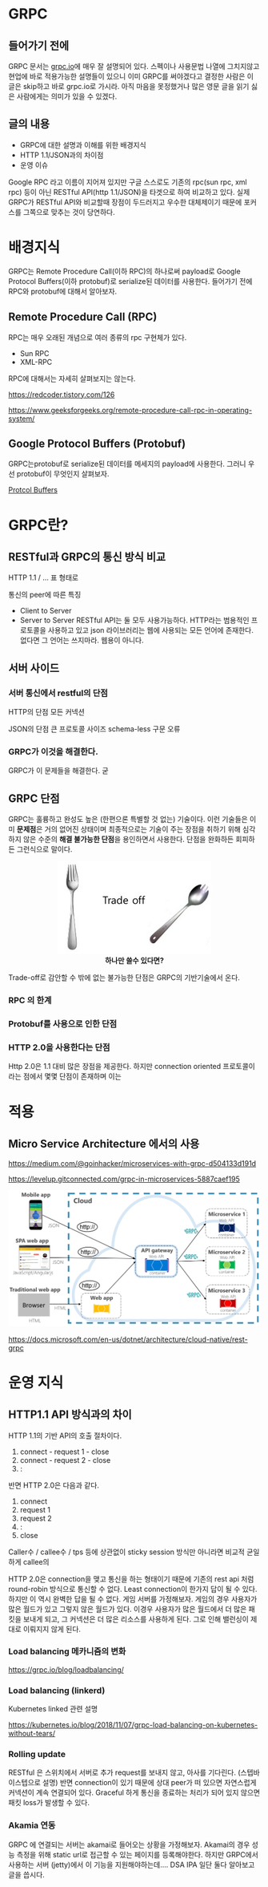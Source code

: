 # GRPC

## 들어가기 전에

GRPC 문서는 [grpc.io](http://grpc.io)에 매우 잘 설명되어 있다. 스펙이나 사용문법 나열에 그치지않고 현업에 바로 적용가능한 설명들이 있으니 이미 GRPC를 써야겠다고 결정한 사람은 이 글은 skip하고 바로 grpc.io로 가시라. 아직 마음을 못정했거나 많은 영문 글을 읽기 싫은 사람에게는 의미가 있을 수 있겠다.

## 글의 내용

- GRPC에 대한 설명과 이해를 위한 배경지식
- HTTP 1.1/JSON과의 차이점
- 운영 이슈

Google RPC 라고 이름이 지어져 있지만 구글 스스로도 기존의 rpc(sun rpc, xml rpc) 등이 아닌 RESTful API(http 1.1/JSON)을 타겟으로 하여 비교하고 있다. 실제 GRPC가 RESTful API와 비교할때 장점이 두드러지고 우수한 대체제이기 때문에 포커스를 그쪽으로 맞추는 것이 당연하다.

# 배경지식

GRPC는 Remote Procedure Call(이하 RPC)의 하나로써 payload로 Google Protocol Buffers(이하 protobuf)로 serialize된 데이터를 사용한다. 들어가기 전에 RPC와 protobuf에 대해서 알아보자.

## Remote Procedure Call (RPC)

RPC는 매우 오래된 개념으로 여러 종류의 rpc 구현체가 있다.

- Sun RPC
- XML-RPC

RPC에 대해서는 자세히 살펴보지는 않는다.

https://redcoder.tistory.com/126

https://www.geeksforgeeks.org/remote-procedure-call-rpc-in-operating-system/

## Google Protocol Buffers (Protobuf)

GRPC는protobuf로 serialize된 데이터를 메세지의 payload에 사용한다. 그러니 우선 protobuf이 무엇인지 살펴보자.

[Protcol Buffers](grpc_protocol_buffers.md)

# GRPC란?

## RESTful과 GRPC의 통신 방식 비교

HTTP 1.1 / ... 표 형태로

통신의 peer에 따른 특징
- Client to Server
- Server to Server
RESTful API는 둘 모두 사용가능하다.
HTTP라는 범용적인 프로토콜을 사용하고 있고 json 라이브러리는 웹에 사용되는 모든 언어에 존재한다. 없다면 그 언어는 쓰지마라. 웹용이 아니다.


## 서버 사이드

### 서버 통신에서 restful의 단점
HTTP의 단점
모든 커넥션

JSON의 단점
큰 프로토콜 사이즈
schema-less
구문 오류

### GRPC가 이것을 해결한다. 
GRPC가 이 문제들을 해결한다.
굳

## GRPC 단점

GRPC는 훌륭하고 완성도 높은 (한편으론 특별할 것 없는) 기술이다. 이런 기술들은 이미 **문제점**은 거의 없어진 상태이며 최종적으로는 기술이 주는 장점을 취하기 위해 심각하지 않은 수준의 **해결 불가능한 단점**을 용인하면서 사용한다. 단점을 완화하든 회피하든 그런식으로 말이다.

<figure align="middle">
  <img src="resources/grpc/fork_spoon.png" title="하나만 쓸수 있다면?"/>
  <figcaption><b>하나만 쓸수 있다면?</b></figcaption>
</figure>

Trade-off로 감안할 수 밖에 없는 불가능한 단점은 GRPC의 기반기술에서 온다.

### RPC 의 한계
### Protobuf를 사용으로 인한 단점 
### HTTP 2.0을 사용한다는 단점
Http 2.0은 1.1 대비 많은 장점을 제공한다. 하지만 connection oriented 프로토콜이라는 점에서 몇몇 단점이 존재하며 이는 

# 적용

## Micro Service Architecture 에서의 사용

https://medium.com/@goinhacker/microservices-with-grpc-d504133d191d

https://levelup.gitconnected.com/grpc-in-microservices-5887caef195

![](resources/grpc/grpc-usage.png)

https://docs.microsoft.com/en-us/dotnet/architecture/cloud-native/rest-grpc




# 운영 지식

## HTTP1.1 API 방식과의 차이

HTTP 1.1의 기반 API의 호출 절차이다.
1. connect - request 1 - close
2. connect - request 2 - close
3. :

반면 HTTP 2.0은 다음과 같다.
1. connect
2. request 1
3. request 2
4. :
5. close

Caller수 / callee수 / tps 등에 상관없이 sticky session 방식만 아니라면 비교적 균일하게 callee의  

HTTP 2.0은 connection을 맺고 통신을 하는 형태이기 때문에 기존의 rest api 처럼 round-robin 방식으로 통신할 수 없다.
Least connection이 한가지 답이 될 수 있다. 하지만 이 역시 완벽한 답을 될 수 없다. 게임 서버를 가정해보자. 게임의 경우 사용자가 많은 월드가 있고 그렇지 않은 월드가 있다. 이경우 사용자가 많은 월드에서 더 많은 패킷을 보내게 되고, 그 커넥션은 더 많은 리소스를 사용하게 된다. 그로 인해 밸런싱이 제대로 이뤄지지 않게 된다.


### Load balancing 메카니즘의 변화

https://grpc.io/blog/loadbalancing/


### Load balancing (linkerd)

Kubernetes linked 관련 설명

https://kubernetes.io/blog/2018/11/07/grpc-load-balancing-on-kubernetes-without-tears/


### Rolling update

RESTful 은 스위치에서 서버로 추가 request를 보내지 않고, 아사를 기다린다. (스텝바이스텝으로 설명)
반면 connection이 있기 때문에 상대 peer가 떠 있으면 자연스럽게 커넥션이 계속 연결되어 있다. Graceful 하게 통신을 종료하는 처리가 되어 있지 않으면 패킷 loss가 발생할 수 있다.



### Akamia 연동

GRPC 에 연결되는 서버는 akamai로 들어오는 상황을 가정해보자.
Akamai의 경우 성능 측정을 위해 static url로 접근할 수 있는 페이지를 등록해야한다.
하지만 GRPC에서 사용하는 서버 (jetty)에서 이 기능을 지원해야하는데....
DSA IPA 일단 둘다 알아보고 글을 씁시다.

